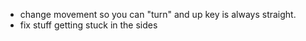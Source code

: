 * change movement so you can "turn" and up key is always straight.
* fix stuff getting stuck in the sides